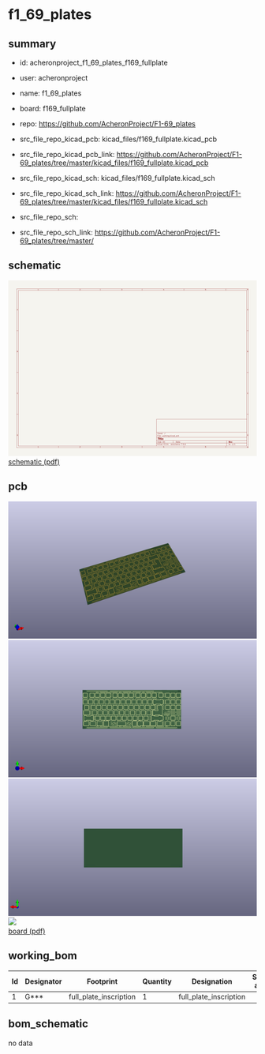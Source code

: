 # f1_69_plates
 
## summary 
* id: acheronproject_f1_69_plates_f169_fullplate
* user: acheronproject
* name: f1_69_plates
* board: f169_fullplate
* repo: https://github.com/AcheronProject/F1-69_plates
* src_file_repo_kicad_pcb: kicad_files/f169_fullplate.kicad_pcb
* src_file_repo_kicad_pcb_link: https://github.com/AcheronProject/F1-69_plates/tree/master/kicad_files/f169_fullplate.kicad_pcb
* src_file_repo_kicad_sch: kicad_files/f169_fullplate.kicad_sch
* src_file_repo_kicad_sch_link: https://github.com/AcheronProject/F1-69_plates/tree/master/kicad_files/f169_fullplate.kicad_sch

* src_file_repo_sch: 
* src_file_repo_sch_link: https://github.com/AcheronProject/F1-69_plates/tree/master/

## schematic  
![](working_schematic_600.png)  
[schematic (pdf)](working_schematic.pdf)  

## pcb  
![](working_3d_600.png) 
![](working_3d_front_600.png)  
![](working_3d_back_600.png)  
![](working_600.png)  
[board (pdf)](working.pdf)  

## working_bom
| Id | Designator | Footprint | Quantity | Designation | Supplier and ref |  | None | 
| --- | --- | --- | --- | --- | --- | --- | --- | 
| 1 | G*** | full_plate_inscription | 1 | full_plate_inscription |  |  | [''] | 


## bom_schematic
no data
